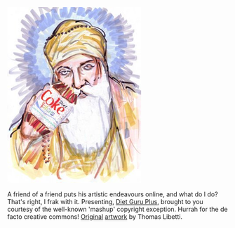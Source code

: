 <!--
.. title: Diet Guru
.. slug: diet-guru
.. date: 2007-03-16 14:30:09-05:00
.. tags: draw,refried
-->


![Diet Guru Plus](/files/2007/03/diet-guru-plus.jpg)

A friend of a friend puts his artistic endeavours online, and what do I
do? That's right, I frak with it. Presenting, [Diet Guru
Plus](/files/2007/03/diet-guru-plus.jpg "Diet Guru Plus"),
brought to you courtesy of the well-known 'mashup' copyright exception.
Hurrah for the de facto creative commons!
[Original](http://thomaslib.blogspot.com/2007/04/tava-diet-coke-plus-max-and-zero.html)
[artwork](http://thomaslib.blogspot.com/2007/03/sikh-look.html) by
Thomas Libetti.